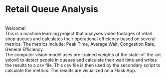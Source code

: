 # Retail Queue Analysis
<br>
Welcome! 
<br>
This is a machine learning project that analyses video footages of retail shop queues and calculates their operational efficiency based on several metrics.
The metrics include: Peak Time, Average Wait, Congestion Rate, General Efficiency.
<br>
The computer vision model uses pre-trained weights of the state-of-the-art yolov8 to detect people in queues and calculate their wait time and writes the results to a csv file.
This csv file is then used by the secondary script to calculate the metrics.
The results are visualized on a Flask App.
